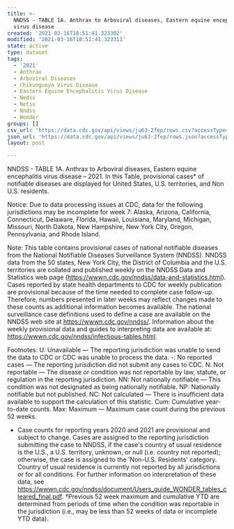 ```yaml
---
title: >-
  NNDSS - TABLE 1A. Anthrax to Arboviral diseases, Eastern equine encephalitis
  virus disease
created: '2021-03-16T18:51:41.323302'
modified: '2021-03-16T18:51:41.323311'
state: active
type: dataset
tags:
  - '2021'
  - Anthrax
  - Arboviral Diseases
  - Chikungunya Virus Disease
  - Eastern Equine Encephalitis Virus Disease
  - Nedss
  - Netss
  - Nndss
  - Wonder
groups: []
csv_url: 'https://data.cdc.gov/api/views/ju63-2fep/rows.csv?accessType=DOWNLOAD'
json_url: 'https://data.cdc.gov/api/views/ju63-2fep/rows.json?accessType=DOWNLOAD'
layout: post

---
```

NNDSS - TABLE 1A. Anthrax to Arboviral diseases, Eastern equine encephalitis virus disease – 2021. In this Table, provisional cases* of notifiable diseases are displayed for United States, U.S. territories, and Non U.S. residents.

Notice: Due to data processing issues at CDC, data for the following jurisdictions may be incomplete for week 7: Alaska, Arizona, California, Connecticut, Delaware, Florida, Hawaii, Louisiana, Maryland, Michigan, Missouri, North Dakota, New Hampshire, New York City, Oregon, Pennsylvania, and Rhode Island.

Note: 
This table contains provisional cases of national notifiable diseases from the National Notifiable Diseases Surveillance System (NNDSS). NNDSS data from the 50 states, New York City, the District of Columbia and the U.S. territories are collated and published weekly on the NNDSS Data and Statistics web page (https://wwwn.cdc.gov/nndss/data-and-statistics.html). Cases reported by state health departments to CDC for weekly publication are provisional because of the time needed to complete case follow-up. Therefore, numbers presented in later weeks may reflect changes made to these counts as additional information becomes available. The national surveillance case definitions used to define a case are available on the NNDSS web site at https://wwwn.cdc.gov/nndss/. Information about the weekly provisional data and guides to interpreting data are available at: https://wwwn.cdc.gov/nndss/infectious-tables.html. 

Footnotes:
U: Unavailable — The reporting jurisdiction was unable to send the data to CDC or CDC was unable to process the data.
-: No reported cases — The reporting jurisdiction did not submit any cases to CDC.
N: Not reportable — The disease or condition was not reportable by law, statute, or regulation in the reporting jurisdiction.
NN: Not nationally notifiable — This condition was not designated as being nationally notifiable.
NP: Nationally notifiable but not published.
NC: Not calculated — There is insufficient data available to support the calculation of this statistic.
Cum: Cumulative year-to-date counts.
 Max: Maximum — Maximum case count during the previous 52 weeks.
  * Case counts for reporting years 2020 and 2021 are provisional and subject to change. Cases are assigned to the reporting jurisdiction submitting the case to NNDSS, if the case's country of usual residence is the U.S., a U.S. territory, unknown, or null (i.e. country not reported); otherwise, the case is assigned to the 'Non-U.S. Residents' category. Country of usual residence is currently not reported by all jurisdictions or for all conditions. For further information on interpretation of these data, see https://wwwn.cdc.gov/nndss/document/Users_guide_WONDER_tables_cleared_final.pdf.
†Previous 52 week maximum and cumulative YTD are determined from periods of time when the condition was reportable in the jurisdiction (i.e., may be less than 52 weeks of data or incomplete YTD data).
